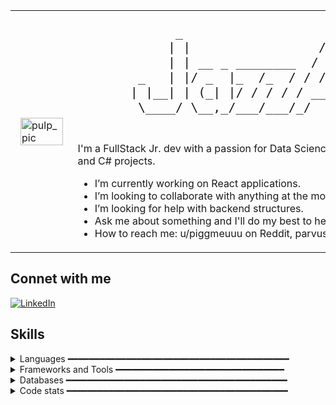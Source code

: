 <table>
<tr>
    <td style="width: 50%, display: flex; flex-wrap: wrap; padding: 1rem;">
        <img src="https://github.com/user-attachments/assets/b7fc0b07-358b-4cd7-a878-191401e8b990" alt="pulp_pic" style="width: 100%; border: 0;"/>
    </td>
    <td style="width: 50%; vertical-align: top;">
        <pre style="font-family: monospace; font-size: 20px;">
             _                             _        
            | |                 /\        | |       
            | | __ _ ________  /  \  _   _| |_ ___ 
        _   | |/ _  |_  /_  / / /\ \| | | | __/ _ \
       | |__| | (_| |/ / / / / ____ \ |_| | || (_) |
        \____/ \__,_/___/___/_/    \_\__,_|\__\___/
        </pre>

I'm a FullStack Jr. dev with a passion for Data Science. I love working on C, C++ and C# projects.


-   I’m currently working on React applications.
-   I’m looking to collaborate with anything at the moment.
-   I’m looking for help with backend structures.
-   Ask me about something and I'll do my best to help.
-   How to reach me: u/piggmeuuu on Reddit, parvus__ on Discord.
    </td>
</tr>
</table>

## Connet with me

[![LinkedIn](https://img.shields.io/badge/LinkedIn-0077B5?style=for-the-badge&logo=linkedin&logoColor=white)](https://www.linkedin.com/in/natan-guimaraes/)

## Skills
<details>
    <summary>
        Languages ━━━━━━━━━━━━━━━━━━━━━━━━━━━━━━━━━━━━━━━━━━
    </summary>

![JavaScript](https://img.shields.io/badge/JavaScript-F7DF1E?style=for-the-badge&logo=javascript&logoColor=black)
  
![Python](https://img.shields.io/badge/Python-3776AB?style=for-the-badge&logo=python&logoColor=white)

![Java](https://img.shields.io/badge/Java-D32F2F?style=for-the-badge&logo=java&logoColor=white)

![C](https://img.shields.io/badge/C-A8B400?style=for-the-badge&logo=c&logoColor=white)

![C++](https://img.shields.io/badge/C%2B%2B-00599C?style=for-the-badge&logo=c%2B%2B&logoColor=white)

![C#](https://img.shields.io/badge/C%23-239120?style=for-the-badge&logo=c-sharp&logoColor=white)

</details>
   

<details>
     <summary>
         Frameworks and Tools ━━━━━━━━━━━━━━━━━━━━━━━━━━━━━━━━
     </summary>
    
![React](https://img.shields.io/badge/React-61DAFB?style=for-the-badge&logo=react&logoColor=black)

![Node.js](https://img.shields.io/badge/Node.js-8CC84B?style=for-the-badge&logo=node.js&logoColor=white)

![Pandas](https://img.shields.io/badge/Pandas-150458?style=for-the-badge&logo=pandas&logoColor=white)

![Git](https://img.shields.io/badge/Git-F05032?style=for-the-badge&logo=git&logoColor=white)

![Azure](https://img.shields.io/badge/Azure-0078D4?style=for-the-badge&logo=microsoftazure&logoColor=white)

![AWS](https://img.shields.io/badge/AWS-232F3E?style=for-the-badge&logo=amazonaws&logoColor=white)

</details>

<details>
    <summary>
        Databases ━━━━━━━━━━━━━━━━━━━━━━━━━━━━━━━━━━━━━━━━━━
    </summary>
    
![PostgreSQL](https://img.shields.io/badge/PostgreSQL-4169E1?style=for-the-badge&logo=postgresql&logoColor=white)

![MongoDB](https://img.shields.io/badge/Mongodb-4DB33D?style=for-the-badge&logo=mongodb&logoColor=white)

![MySQL](https://img.shields.io/badge/MySQL-4479A1?style=for-the-badge&logo=mysql&logoColor=white)

</details>

<details>
    <summary>
        Code stats ━━━━━━━━━━━━━━━━━━━━━━━━━━━━━━━━━━━━━━━━━━
    </summary>

<div align="center">  
  <img width="49%" height="195px" src="https://github-readme-stats.vercel.app/api?username=JazzAuto&show_icons=true&count_private=true&hide_border=true&title_color=ff66ff&icon_color=ff66ff&text_color=00ff7f&size=35&bg_color=0d1117" alt="Jazz github stats" /> 
  <img width="41%" height="195px" src="https://github-readme-stats.vercel.app/api/top-langs/?username=JazzAuto&layout=compact&hide_border=true&title_color=ff66ff&text_color=00ff66&bg_color=0d1117" />
</div>

[![JazzAuto's github activity graph](https://github-readme-activity-graph.vercel.app/graph?username=JazzAuto&bg_color=0d1117&color=ff66ff&line=00ff7f&point=00ff7f&area=true&hide_border=true)](https://github.com/ashutosh00710/github-readme-activity-graph)

</details>
